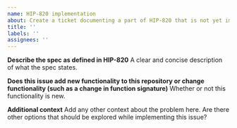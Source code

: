 ```yaml
---
name: HIP-820 implementation
about: Create a ticket documenting a part of HIP-820 that is not yet implemented
title: ''
labels: ''
assignees: ''
---
```


**Describe the spec as defined in HIP-820** A clear and concise description of what the spec
states.

**Does this issue add new functionality to this repository or change functionality (such as a
change in function signature)** Whether or not this functionality is new.

**Additional context** Add any other context about the problem here. Are there other options
that should be explored while implementing this issue?
